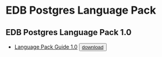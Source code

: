 # EDB Postgres Language Pack

## EDB Postgres Language Pack 1.0

* [Language Pack Guide 1.0](https://media.githubusercontent.com/media/EnterpriseDB/docs-archive/main/docs/language_pack/1.0/EDB_Postgres_Language_Pack_Guide_v1.pdf) <button>[download](https://media.githubusercontent.com/media/EnterpriseDB/docs-archive/main/docs/language_pack/1.0/EDB_Postgres_Language_Pack_Guide_v1.pdf?download=true)</button>


